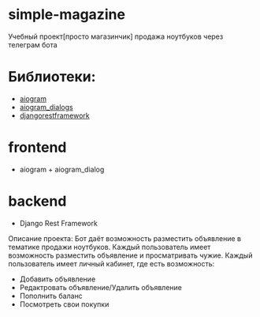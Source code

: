 # simple-magazine
Учебный проект[просто магазинчик] продажа ноутбуков через телеграм бота

# Библиотеки:
 - [aiogram](https://github.com/aiogram/aiogram) 
 - [aiogram_dialogs](https://github.com/Tishka17/aiogram_dialog/tree/master)
 - [djangorestframework](https://github.com/encode/django-rest-framework) 

# frontend
- aiogram + aiogram_dialog

# backend
- Django Rest Framework


Описание проекта:
Бот даёт возможность разместить объявление в тематике продажи ноутбуков. 
Каждый пользователь имеет возможность разместить объявление и просматривать чужие.
Каждый пользователь имеет личный кабинет, где есть возможность:
- Добавить объявление
- Редактровать объявление/Удалить объявление
- Пополнить баланс
- Посмотреть свои покупки
